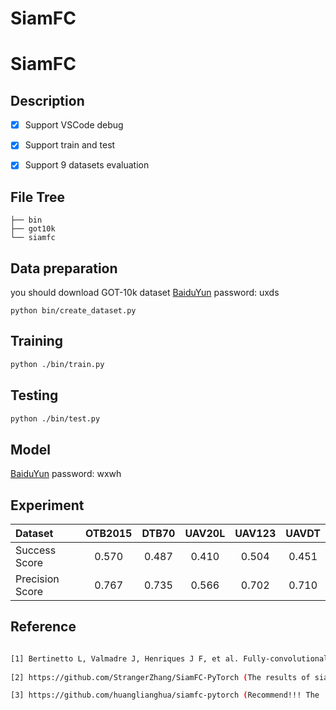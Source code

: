 # SiamFC

# SiamFC

## Description

- [x] Support VSCode debug

- [x] Support train and test

- [x] Support 9 datasets evaluation

## File Tree
```
├── bin
├── got10k
└── siamfc
```

## Data preparation

you should download GOT-10k dataset [BaiduYun](https://pan.baidu.com/s/172oiQPA_Ky2iujcW5Irlow) password: uxds

```
python bin/create_dataset.py

```

## Training
```bash
python ./bin/train.py
```
## Testing
```bash
python ./bin/test.py
```

## Model

[BaiduYun](https://pan.baidu.com/s/1dnsB5MzVTKMzBFr7_-6C4Q) password: wxwh

##  Experiment
| Dataset       |  OTB2015         |     DTB70        | UAV20L    | UAV123 |UAVDT|
|:-----------   |:----------------:|:----------------:|:--------:|:------:|:-----:|
| Success Score       | 0.570            |  0.487        |0.410|0.504|0.451|
| Precision Score     | 0.767           |  0.735         |0.566|0.702|0.710|

## Reference
```bash

[1] Bertinetto L, Valmadre J, Henriques J F, et al. Fully-convolutional siamese networks for object tracking. European conference on computer vision. Springer, Cham, 2016: 850-865.
		
[2] https://github.com/StrangerZhang/SiamFC-PyTorch (The results of siamfc with VID dataset)    

[3] https://github.com/huanglianghua/siamfc-pytorch (Recommend!!! The  results of siamfc with GOT dataset are better than official )
```



